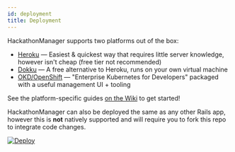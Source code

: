 ```yaml
---
id: deployment
title: Deployment
---
```


HackathonManager supports two platforms out of the box:

- [Heroku](https://www.heroku.com) — Easiest & quickest way that requires little server knowledge, however isn't cheap (free tier not recommended)
- [Dokku](http://dokku.viewdocs.io/dokku/) — A free alternative to Heroku, runs on your own virtual machine
- [OKD/OpenShift](https://www.okd.io) — "Enterprise Kubernetes for Developers" packaged with a useful management UI + tooling

See the platform-specific guides [on the Wiki](https://github.com/codeRIT/hackathon_manager/wiki) to get started!

HackathonManager can also be deployed the same as any other Rails app, however this is **not** natively supported and will require you to fork this repo to integrate code changes.

[![Deploy](https://www.herokucdn.com/deploy/button.svg)](https://heroku.com/deploy)
